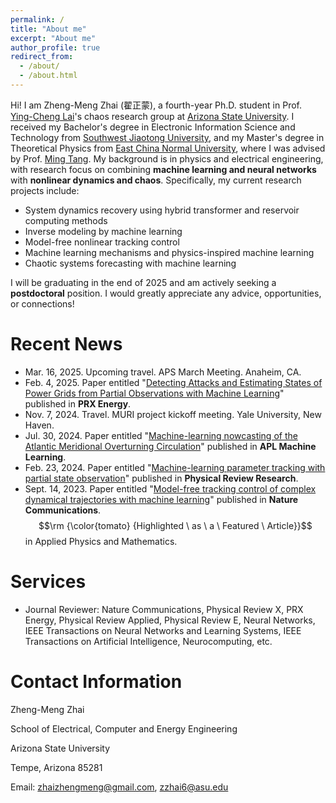 ```yaml
---
permalink: /
title: "About me"
excerpt: "About me"
author_profile: true
redirect_from: 
  - /about/
  - /about.html
---
```


Hi! I am Zheng-Meng Zhai (翟正蒙), a fourth-year Ph.D. student in Prof. [Ying-Cheng Lai](http://chaos1.la.asu.edu/~ylai1/)'s chaos research group at [Arizona State University](https://www.asu.edu/). I received my Bachelor's degree in Electronic Information Science and Technology from [Southwest Jiaotong University](https://en.swjtu.edu.cn/), and my Master's degree in Theoretical Physics from [East China Normal University](https://english.ecnu.edu.cn/), where I was advised by Prof. [Ming Tang](https://scholar.google.com/citations?user=z7ygE20AAAAJ&hl=en). My background is in physics and electrical engineering, with research focus on combining **machine learning and neural networks** with **nonlinear dynamics and chaos**. Specifically, my current research projects include:

* System dynamics recovery using hybrid transformer and reservoir computing methods
* Inverse modeling by machine learning
* Model-free nonlinear tracking control 
* Machine learning mechanisms and physics-inspired machine learning
* Chaotic systems forecasting with machine learning

I will be graduating in the end of 2025 and am actively seeking a **postdoctoral** position. I would greatly appreciate any advice, opportunities, or connections!

# Recent News
* Mar. 16, 2025. Upcoming travel. APS March Meeting. Anaheim, CA.
* Feb. 4, 2025. Paper entitled "[Detecting Attacks and Estimating States of Power Grids from Partial Observations with Machine Learning](https://doi.org/10.1103/PRXEnergy.4.013003)" published in **PRX Energy**.
* Nov. 7, 2024. Travel. MURI project kickoff meeting. Yale University, New Haven.
* Jul. 30, 2024. Paper entitled "[Machine-learning nowcasting of the Atlantic Meridional Overturning Circulation](https://pubs.aip.org/aip/aml/article/2/3/036103/3305269/Machine-learning-nowcasting-of-the-Atlantic)" published in **APL Machine Learning**.
* Feb. 23, 2024. Paper entitled "[Machine-learning parameter tracking with partial state observation](https://journals.aps.org/prresearch/abstract/10.1103/PhysRevResearch.6.013196)" published in **Physical Review Research**.
* Sept. 14, 2023. Paper entitled "[Model-free tracking control of complex dynamical trajectories with machine learning](https://www.nature.com/articles/s41467-023-41379-3)" published in **Nature Communications**. $$\rm {\color{tomato} {Highlighted \ as \ a \ Featured \ Article}}$$ in Applied Physics and Mathematics.

# Services
* Journal Reviewer: Nature Communications, Physical Review X, PRX Energy, Physical Review Applied, Physical Review E, Neural Networks, IEEE Transactions on Neural Networks and Learning Systems, IEEE Transactions on Artificial Intelligence, Neurocomputing, etc.

# Contact Information
Zheng-Meng Zhai

School of Electrical, Computer and Energy Engineering

Arizona State University

Tempe, Arizona 85281

Email: zhaizhengmeng@gmail.com, zzhai6@asu.edu

<script type='text/javascript' id='clustrmaps' src='//cdn.clustrmaps.com/map_v2.js?cl=ffffff&w=400&t=tt&d=gxAjCC-P2QdrpetsQDcqNsCe-r29dfkbLi-KbPbWnHU'></script>
